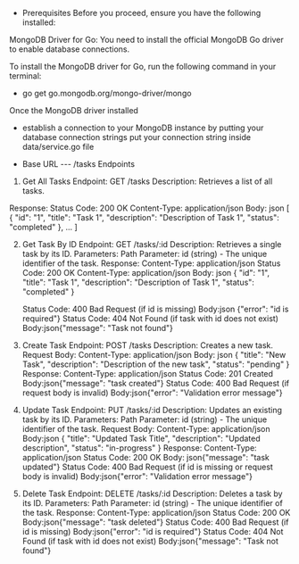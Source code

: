 * Prerequisites
Before you proceed, ensure you have the following installed:

MongoDB Driver for Go: You need to install the official MongoDB Go driver to enable database connections.

To install the MongoDB driver for Go, run the following command in your terminal:

  * go get go.mongodb.org/mongo-driver/mongo

Once the MongoDB driver installed
* establish a  connection to your MongoDB instance by putting your database connection strings
    put your connection string inside data/service.go file



- Base URL --- /tasks
Endpoints


1. Get All Tasks
Endpoint: GET /tasks
Description: Retrieves a list of all tasks.

Response: 
    Status Code: 200 OK
    Content-Type: application/json
    Body:   json
        [
        {
            "id": "1",
            "title": "Task 1",
            "description": "Description of Task 1",
            "status": "completed"
        },
        ...
        ]

2. Get Task By ID
Endpoint: GET /tasks/:id
Description: Retrieves a single task by its ID.
Parameters:
    Path Parameter: id (string) - The unique identifier of the task.
Response: 
    Content-Type: application/json
    Status Code: 200 OK
        Content-Type: application/json
        Body: json
        {
            "id": "1",
            "title": "Task 1",
            "description": "Description of Task 1",
            "status": "completed"
        }

    Status Code: 400 Bad Request (if id is missing)
        Body:json {"error": "id is required"}
    Status Code: 404 Not Found (if task with id does not exist)
        Body:json{"message": "Task not found"}

3. Create Task
Endpoint: POST /tasks
Description: Creates a new task.
Request Body:
    Content-Type: application/json
    Body: json
        {
        "title": "New Task",
        "description": "Description of the new task",
        "status": "pending"
        }
Response:
    Content-Type: application/json
    Status Code: 201 Created
        Body:json{"message": "task created"}
    Status Code: 400 Bad Request (if request body is invalid)
        Body:json{"error": "Validation error message"}

4. Update Task
Endpoint: PUT /tasks/:id
Description: Updates an existing task by its ID.
Parameters:
Path Parameter: id (string) - The unique identifier of the task.
Request Body:
    Content-Type: application/json
    Body:json
    {
        "title": "Updated Task Title",
        "description": "Updated description",
        "status": "in-progress"
    }
Response:
    Content-Type: application/json
    Status Code: 200 OK
        Body:
        json{"message": "task updated"}
    Status Code: 400 Bad Request (if id is missing or request body is invalid)
        Body:json{"error": "Validation error message"}

5. Delete Task
Endpoint: DELETE /tasks/:id
Description: Deletes a task by its ID.
Parameters:
    Path Parameter: id (string) - The unique identifier of the task.
Response:
    Content-Type: application/json
    Status Code: 200 OK
        Body:json{"message": "task deleted"}
    Status Code: 400 Bad Request (if id is missing)
        Body:json{"error": "id is required"}
    Status Code: 404 Not Found (if task with id does not exist)
        Body:json{"message": "Task not found"}
